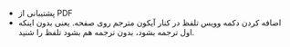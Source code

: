 - پشتیبانی از PDF
- اضافه کردن دکمه وویس تلفظ در کنار آیکون مترجم روی صفحه. یعنی بدون اینکه اول ترجمه بشود، بدون ترجمه هم بشود تلفظ را شنید.
